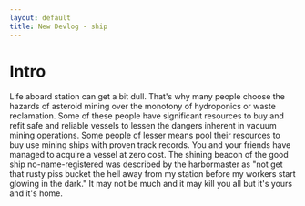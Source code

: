 ```yaml
---
layout: default
title: New Devlog - ship
---
```


Intro
=====
Life aboard station can get a bit dull. That's why many people choose the hazards of asteroid mining over the monotony of hydroponics or waste reclamation. 
Some of these people have significant resources to buy and refit safe and reliable vessels to lessen the dangers inherent in vacuum mining operations.
Some people of lesser means pool their resources to buy use mining ships with proven track records.
You and your friends have managed to acquire a vessel at zero cost.
The shining beacon of the good ship no-name-registered was described by the harbormaster as "not get that rusty piss bucket the hell away from my station before my workers start glowing in the dark."
It may not be much and it may kill you all but it's yours and it's home.
